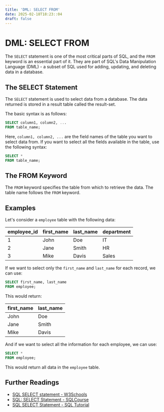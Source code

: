 ```yaml
---
title: 'DML: SELECT FROM'
date: 2025-02-18T18:23::04
draft: false
---
```


# DML: SELECT FROM

The `SELECT` statement is one of the most critical parts of SQL, and the `FROM` keyword is an essential part of it. They are part of SQL's Data Manipulation Language (DML) - a subset of SQL used for adding, updating, and deleting data in a database.

## The SELECT Statement

The `SELECT` statement is used to select data from a database. The data returned is stored in a result table called the result-set.

The basic syntax is as follows:

```sql
SELECT column1, column2, ...
FROM table_name;
```

Here, `column1, column2, ...` are the field names of the table you want to select data from. If you want to select all the fields available in the table, use the following syntax:

```sql
SELECT *
FROM table_name;
```

## The FROM Keyword

The `FROM` keyword specifies the table from which to retrieve the data. The table name follows the `FROM` keyword.

## Examples

Let's consider a `employee` table with the following data:

| employee_id | first_name | last_name | department |
| ----------- | ---------- | --------- | ---------- |
| 1           | John       | Doe       | IT         |
| 2           | Jane       | Smith     | HR         |
| 3           | Mike       | Davis     | Sales      |

If we want to select only the `first_name` and `last_name` for each record, we can use:

```sql
SELECT first_name, last_name
FROM employee;
```

This would return:

| first_name | last_name |
| ---------- | --------- |
| John       | Doe       |
| Jane       | Smith     |
| Mike       | Davis     |

And if we want to select all the information for each employee, we can use:

```sql
SELECT *
FROM employee;
```

This would return all data in the `employee` table.

## Further Readings

- [SQL SELECT statement - W3Schools](https://www.w3schools.com/sql/sql_select.asp)
- [SQL: SELECT Statement - SQLCourse](http://www.sqlcourse.com/select.html)
- [SQL SELECT Statement - SQL Tutorial](https://www.sqltutorial.org/sql-select/)
